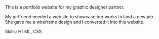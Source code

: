 This is a portfolio website for my graphic designer partner.

My girlfriend needed a website to showcase her works to land a new job.
She gave me a wireframe design and I converted it into this website.

Skills: HTML, CSS
